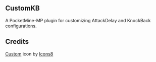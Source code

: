 ## CustomKB
A PocketMine-MP plugin for customizing AttackDelay and KnockBack configurations.

## Credits
<a target="_blank" href="https://icons8.com/icon/114423/support">Custom</a> icon by <a target="_blank" href="https://icons8.com">Icons8</a>